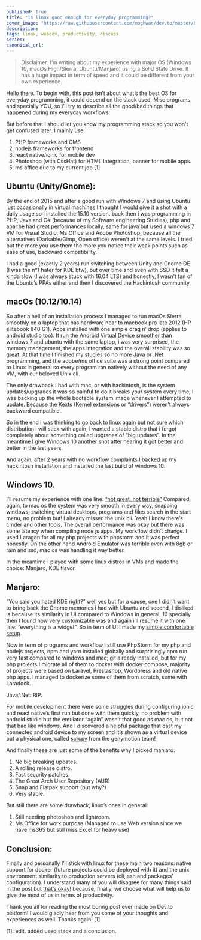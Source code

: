 ```yaml
---
published: true
title: "Is linux good enough for everyday programming?"
cover_image: "https://raw.githubusercontent.com/moghwan/dev.to/master/blog-posts/2-programming-in-linux/assets/header.png"
description:
tags: linux, webdev, productivity, discuss
series:
canonical_url:
---
```


> Disclaimer: I’m writing about my experience with major OS (Windows 10, macOs High/Sierra, Ubuntu/Manjaro) using a Solid State Drive. It has a huge impact in term of speed and it could be different from your own experience.

Hello there. To begin with, this post isn’t about what’s the best OS for everyday programming, it could depend on the stack used, Misc programs and specially YOU, so i’ll try to describe all the good/bad things that happened during my everyday workflows.

But before that I should let you know my programming stack so you won't get confused later. I mainly use:
1. PHP frameworks and CMS
1. nodejs frameworks for frontend
1. react native/ionic for mobile dev
1. Photoshop (with CssHat) for HTML Integration, banner for mobile apps.
1. ms office due to my current job.[1]

## Ubuntu (Unity/Gnome):
By the end of 2015 and after a good run with Windows 7 and using Ubuntu just occasionally in virtual machines I thought I would give it a shot with a daily usage so I installed the 15.10 version. back then i was programming in PHP, Java and C# (because of my Software engineering Studies), php and apache had great performances locally, same for java but used a windows 7 VM for Visual Studio, Ms Office and Adobe Photoshop, because all the alternatives (Darkable/Gimp, Open office) weren't at the same levels. I tried but the more you use them the more you notice their weak points such as ease of use, backward compatibility.

I had a good (exactly 2 years) run switching between Unity and Gnome DE (I was the n°1 hater for KDE btw), but over time and even with SSD it felt a kinda slow (I was always stuck with 16.04 LTS) and honestly, I wasn’t fan of the Ubuntu’s PPAs either and then I discovered the Hackintosh community.

## macOs (10.12/10.14)
So after a hell of an installation process I managed to run macOs Sierra smoothly on a laptop that has hardware near to macbook pro late 2012 (HP elitebook 840 G1). Apps installed with one simple drag n’ drop (applies to android studio too). It run the Android Virtual Device smoother than windows 7 and ubuntu with the same laptop, i was very surprised, the memory management, the apps integration and the overall stability was so great. At that time I finished my studies so no more Java or .Net programming, and the adobe/ms office suite was a strong point compared to Linux in general so every program ran natively without the need of any VM, with our beloved Unix cli.

The only drawback I had with mac, or with hackintosh, is the system updates/upgrades it was so painful to do it breaks your system every time, I was backing up the whole bootable system image whenever I attempted to update. Because the Kexts (Kernel extensions or “drivers”) weren’t always backward compatible.

So in the end i was thinking to go back to linux again but not sure which distribution i will stick with again, I wanted a stable distro that i forgot completely about something called upgrades of “big updates”. In the meantime I give Windows 10 another shot after hearing it got better and better in the last years.

And again, after 2 years with no workflow complaints I backed up my hackintosh installation and installed the last build of windows 10.


## Windows 10.
I’ll resume my experience with one line: [“not great, not terrible”](https://youtu.be/Mg5HOnq7zD0?t=5)
Compared, again, to mac os the system was very smooth in every way, snapping windows, switching virtual desktops, programs and files search in the start menu, no problem but! I already missed the unix cli. Yeah I know there’s cmder and other tools. The overall performance was okay but there was some latency when compiling node js apps. My workflow didn’t change. I used Laragon for all my php projects with phpstorm and it was perfect honestly. On the other hand Android Emulator was terrible even with 8gb or ram and ssd, mac os was handling it way better.

In the meantime I played with some linux distros in VMs and made the choice: Manjaro, KDE flavor.

## Manjaro:

“You said you hated KDE right?” well yes but for a cause, one I didn’t want to bring back the Gnome memories i had with Ubuntu and second, I disliked is because its similarity in UI compared to Windows in general, 10 specially then I found how very customizable was and again i’ll resume it with one line: “everything is a widget”. So in term of UI I made my [simple comfortable setup](https://www.reddit.com/r/unixporn/comments/hs64as/).

Now in term of programs and workflow I still use PhpStorm for my php and nodejs projects, npm and yarn installed globally and surprisingly npm run very fast compared to windows and mac; git already installed, but for my php projects I migrate all of them to docker with docker compose, majority of projects were based on Laravel, Prestashop, Wordpress and old native php apps. I managed to dockerize some of them from scratch, some with Laradock.

Java/.Net: RIP.

For mobile development there were some struggles during configuring ionic and react native’s first run but done with them quickly, no problem with android studio but the emulator “again” wasn’t that good as mac os, but not that bad like windows. And I discovered a helpful package that cast my connected android device to my screen and it’s shown as a virtual device but a physical one, called [scrcpy](https://github.com/Genymobile/scrcpy) from the genymotion team!

And finally these are just some of the benefits why I picked manjaro:
1. No big breaking updates.
1. A rolling release distro.
1. Fast security patches.
1. The Great Arch User Repository (AUR)
1. Snap and Flatpak support (but why?)
1. Very stable.

But still there are some drawback, linux’s ones in general:
1. Still needing photoshop and lightroom.
1. Ms Office for work purpose (Managed to use Web version since we have ms365 but still miss Excel for heavy use)


## Conclusion:
Finally and personally I’ll stick with linux for these main two reasons: native support for docker (future projects could be deployed with it) and the unix environment similarity to production servers (cli, ssh and packages’ configuration).
I understand many of you will disagree for many things said in the post but [that’s okay!](https://youtu.be/JZ017D_JOPY?t=223) because, finally, we choose what will help us to give the most of us in terms of productivity.

Thank you all for reading the most boring post ever made on Dev.to platform! I would gladly hear from you some of your thoughts and experiences as well. Thanks again! [1]





[1]: edit. added used stack and a conclusion.
